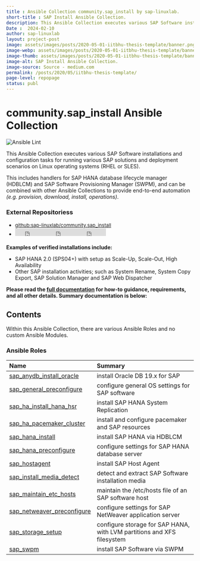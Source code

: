 ```yaml
---
title : Ansible Collection community.sap_install by sap-linuxlab.
short-title : SAP Install Ansible Collection.
description: This Ansible Collection executes various SAP Software installations and configuration tasks for running various SAP solutions and deployment scenarios on Linux operating systems (RHEL or SLES).
Date :  2024-02-10
author: sap-linuxlab
layout: project-post
image: assets/images/posts/2020-05-01-iitbhu-thesis-template/banner.png
image-webp: assets/images/posts/2020-05-01-iitbhu-thesis-template/banner.webp
image-thumb: assets/images/posts/2020-05-01-iitbhu-thesis-template/banner-thumb.jpg
image-alt: SAP Install Ansible Collection.
image-source: Source - medium.com
permalink: /posts/2020/05/iitbhu-thesis-template/
page-level: repopage
status: publ 
---
```

 
# community.sap_install Ansible Collection

![Ansible Lint](https://github.com/sap-linuxlab/community.sap_install/actions/workflows/ansible-lint.yml/badge.svg?branch=main)

This Ansible Collection executes various SAP Software installations and configuration tasks for running various SAP solutions and deployment scenarios on Linux operating systems (RHEL or SLES).

This includes handlers for SAP HANA database lifecycle manager (HDBLCM) and SAP Software Provisioning Manager (SWPM), and can be combined with other Ansible Collections to provide end-to-end automation _(e.g. provision, download, install, operations)_.


<!---
[![Build Status](https://api.travis-ci.org/sap-linuxlab/community.sap_install.svg)](https://travis-ci.org/sap-linuxlab/community.sap_install)
-->
### External Repositoriess
<ul class="actions" style="margin-bottom: 5px; padding-bottom: 5px;">
    <li style="height: 18; vertical-align: top;"><a href="https://github.com/sap-linuxlab/community.sap_install" style="font-size: small;" class="tag_marker"> <span>github:sap-linuxlab/community.sap_install</span></a></li>
    <li><iframe src="https://ghbtns.com/github-btn.html?user=sap-linuxlab&repo=community.sap_install&type=star&count=true" frameborder="0" scrolling="0" width="78" height="20" title="GitHub"></iframe><iframe src="https://ghbtns.com/github-btn.html?user=sap-linuxlab&repo=community.sap_install&type=watch&count=true&v=2" frameborder="0" scrolling="0" width="88" height="20" title="GitHub"></iframe><iframe src="https://ghbtns.com/github-btn.html?user=user=sap-linuxlab&repo=community.sap_install&type=fork&count=true" frameborder="0" scrolling="0" width="78" height="20" title="GitHub"></iframe></li>
</ul>


**Examples of verified installations include:**

- SAP HANA 2.0 (SPS04+) with setup as Scale-Up, Scale-Out, High Availability
- Other SAP installation activities; such as System Rename, System Copy Export, SAP Solution Manager and SAP Web Dispatcher


**Please read the [full documentation](/docs#readme) for how-to guidance, requirements, and all other details. Summary documentation is below:**


## Contents

Within this Ansible Collection, there are various Ansible Roles and no custom Ansible Modules.

### Ansible Roles

| Name | Summary |
| :--- | :--- |
| [sap_anydb_install_oracle](https://github.com/sap-linuxlab/community.sap_install/tree/main/roles/sap_anydb_install_oracle) | install Oracle DB 19.x for SAP |
| [sap_general_preconfigure](https://github.com/sap-linuxlab/community.sap_install/tree/main/roles/sap_general_preconfigure) | configure general OS settings for SAP software |
| [sap_ha_install_hana_hsr](https://github.com/sap-linuxlab/community.sap_install/tree/main/roles/sap_ha_install_hana_hsr) | install SAP HANA System Replication |
| [sap_ha_pacemaker_cluster](https://github.com/sap-linuxlab/community.sap_install/tree/main/roles/sap_ha_pacemaker_cluster) | install and configure pacemaker and SAP resources |
| [sap_hana_install](https://github.com/sap-linuxlab/community.sap_install/tree/main/roles/sap_hana_install) | install SAP HANA via HDBLCM |
| [sap_hana_preconfigure](https://github.com/sap-linuxlab/community.sap_install/tree/main/roles/sap_hana_preconfigure) | configure settings for SAP HANA database server |
| [sap_hostagent](https://github.com/sap-linuxlab/community.sap_install/tree/main/roles/sap_hostagent) | install SAP Host Agent |
| [sap_install_media_detect](https://github.com/sap-linuxlab/community.sap_install/tree/main/roles/sap_install_media_detect) | detect and extract SAP Software installation media |
| [sap_maintain_etc_hosts](https://github.com/sap-linuxlab/community.sap_install/tree/main/roles/sap_maintain_etc_hosts) | maintain the /etc/hosts file of an SAP software host |
| [sap_netweaver_preconfigure](https://github.com/sap-linuxlab/community.sap_install/tree/main/roles/sap_netweaver_preconfigure) | configure settings for SAP NetWeaver application server |
| [sap_storage_setup](https://github.com/sap-linuxlab/community.sap_install/tree/main/roles/sap_storage_setup) | configure storage for SAP HANA, with LVM partitions and XFS filesystem |
| [sap_swpm](https://github.com/sap-linuxlab/community.sap_install/tree/main/roles/sap_swpm) | install SAP Software via SWPM |


